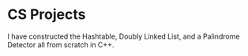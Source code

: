 # CS Projects

I have constructed the Hashtable, Doubly Linked List, and a Palindrome Detector all from scratch in C++.

